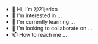 - 👋 Hi, I’m @21jerico
- 👀 I’m interested in ...
- 🌱 I’m currently learning ...
- 💞️ I’m looking to collaborate on ...
- 📫 How to reach me ...

<!---
21jerico/21jerico is a ✨ special ✨ repository because its `README.md` (this file) appears on your GitHub profile.
You can click the Preview link to take a look at your changes.
--->
